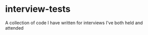 interview-tests
===============

A collection of code I have written for interviews I've both held and attended